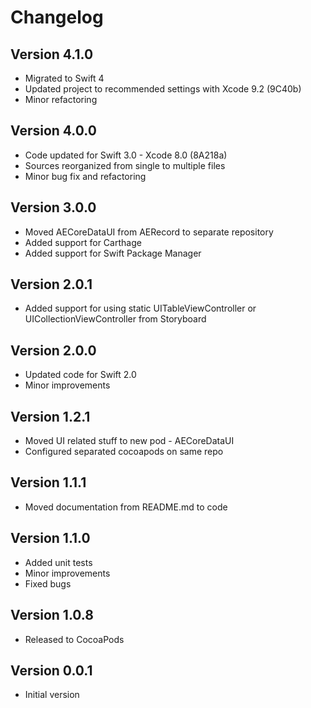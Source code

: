 # Changelog

## Version 4.1.0

- Migrated to Swift 4
- Updated project to recommended settings with Xcode 9.2 (9C40b)
- Minor refactoring

## Version 4.0.0

- Code updated for Swift 3.0 - Xcode 8.0 (8A218a)
- Sources reorganized from single to multiple files
- Minor bug fix and refactoring

## Version 3.0.0

- Moved AECoreDataUI from AERecord to separate repository
- Added support for Carthage
- Added support for Swift Package Manager

## Version 2.0.1

- Added support for using static UITableViewController or UICollectionViewController from Storyboard

## Version 2.0.0

- Updated code for Swift 2.0
- Minor improvements

## Version 1.2.1

- Moved UI related stuff to new pod - AECoreDataUI
- Configured separated cocoapods on same repo

## Version 1.1.1

- Moved documentation from README.md to code

## Version 1.1.0

- Added unit tests
- Minor improvements
- Fixed bugs

## Version 1.0.8

- Released to CocoaPods

## Version 0.0.1

- Initial version
